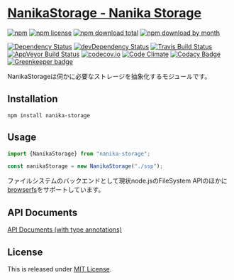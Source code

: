 [NanikaStorage - Nanika Storage](https://github.com/Ikagaka/NanikaStorage)
==========================

[![npm](https://img.shields.io/npm/v/nanika-storage.svg)](https://www.npmjs.com/package/nanika-storage)
[![npm license](https://img.shields.io/npm/l/nanika-storage.svg)](https://www.npmjs.com/package/nanika-storage)
[![npm download total](https://img.shields.io/npm/dt/nanika-storage.svg)](https://www.npmjs.com/package/nanika-storage)
[![npm download by month](https://img.shields.io/npm/dm/nanika-storage.svg)](https://www.npmjs.com/package/nanika-storage)

[![Dependency Status](https://david-dm.org/Ikagaka/NanikaStorage/status.svg)](https://david-dm.org/Ikagaka/NanikaStorage)
[![devDependency Status](https://david-dm.org/Ikagaka/NanikaStorage/dev-status.svg)](https://david-dm.org/Ikagaka/NanikaStorage?type=dev)
[![Travis Build Status](https://travis-ci.org/Ikagaka/NanikaStorage.svg?branch=master)](https://travis-ci.org/Ikagaka/NanikaStorage)
[![AppVeyor Build Status](https://ci.appveyor.com/api/projects/status/github/Ikagaka/NanikaStorage?svg=true&branch=master)](https://ci.appveyor.com/project/Narazaka/nanikastorage)
[![codecov.io](https://codecov.io/github/Ikagaka/NanikaStorage/coverage.svg?branch=master)](https://codecov.io/github/Ikagaka/NanikaStorage?branch=master)
[![Code Climate](https://codeclimate.com/github/Ikagaka/NanikaStorage/badges/gpa.svg)](https://codeclimate.com/github/Ikagaka/NanikaStorage)
[![Codacy Badge](https://api.codacy.com/project/badge/Grade/3a0ffd374b07429c94b0792ce66c6d57)](https://www.codacy.com/app/narazaka/NanikaStorage?utm_source=github.com&amp;utm_medium=referral&amp;utm_content=Ikagaka/NanikaStorage&amp;utm_campaign=Badge_Grade)
[![Greenkeeper badge](https://badges.greenkeeper.io/Ikagaka/NanikaStorage.svg)](https://greenkeeper.io/)

NanikaStorageは伺かに必要なストレージを抽象化するモジュールです。

Installation
--------------------------

```
npm install nanika-storage
```

Usage
--------------------------

```javascript
import {NanikaStorage} from "nanika-storage";

const nanikaStorage = new NanikaStorage("./ssp");
```

ファイルシステムのバックエンドとして現状node.jsのFileSystem APIのほかに[browserfs](https://github.com/jvilk/BrowserFS)をサポートしています。

API Documents
--------------------------

[API Documents (with type annotations)](https://ikagaka.github.io/NanikaStorage/index.html)

License
--------------------------

This is released under [MIT License](http://narazaka.net/license/MIT?2016).
